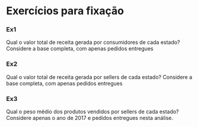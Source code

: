 # Exercícios para fixação

### Ex1

Qual o valor total de receita gerada por consumidores de cada estado? Considere a base completa, com apenas pedidos entregues

### Ex2

Qual o valor total de receita gerada por sellers de cada estado? Considere a base completa, com apenas pedidos entregues

### Ex3

Qual o peso médio dos produtos vendidos por sellers de cada estado?
Considere apenas o ano de 2017 e pedidos entregues nesta análise.